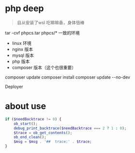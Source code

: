# php deep 

>  自从安装了wsl 吃嘛嘛香，身体倍棒
> 
tar -cvf phpcs.tar phpcs/*
一致的环境  
- linux 环境
- nginx 版本
- mysql 版本
- php 版本
- composer 版本（这个也很重要）

composer update
composer install
composer update --no-dev


Deployer


# about use

``` php
if ($needBacktrace != 0) {
    ob_start();
    debug_print_backtrace($needBacktrace === 2 ? 1 : 0);
    $trace = ob_get_contents();
    ob_end_clean();
    $msg = $msg . '##  trace:' . $trace;
}

```


